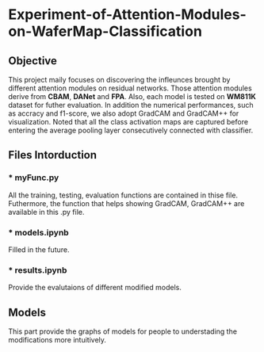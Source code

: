 # Experiment-of-Attention-Modules-on-WaferMap-Classification
## **Objective**
This project maily focuses on discovering the infleunces brought by different attention modules on residual networks. Those attention modules derive from **CBAM**, **DANet** and **FPA**.
Also, each model is tested on **WM811K** dataset for futher evaluation. In addition the numerical performances, such as accracy and f1-score, we also adopt GradCAM and GradCAM++ for visualization. Noted that all the class activation maps are captured before entering the average pooling layer consecutively connected with classifier.
## **Files Intorduction**
### * myFunc.py
All the training, testing, evaluation functions are contained in thise file. Futhermore, the function that helps showing GradCAM, GradCAM++ are available in this .py file.
### * models.ipynb
Filled in the future.
### * results.ipynb
Provide the evalutaions of different modified models.
## **Models**
This part provide the graphs of models for people to understading the modifications more intuitively.

